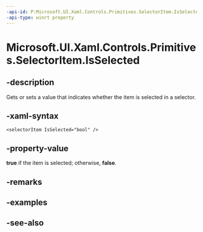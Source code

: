 ```yaml
---
-api-id: P:Microsoft.UI.Xaml.Controls.Primitives.SelectorItem.IsSelected
-api-type: winrt property
---
```


<!-- Property syntax
public bool IsSelected { get;  set; }
-->

# Microsoft.UI.Xaml.Controls.Primitives.SelectorItem.IsSelected

## -description
Gets or sets a value that indicates whether the item is selected in a selector.

## -xaml-syntax
```xaml
<selectorItem IsSelected="bool" />
```


## -property-value
**true** if the item is selected; otherwise, **false**.

## -remarks

## -examples

## -see-also
